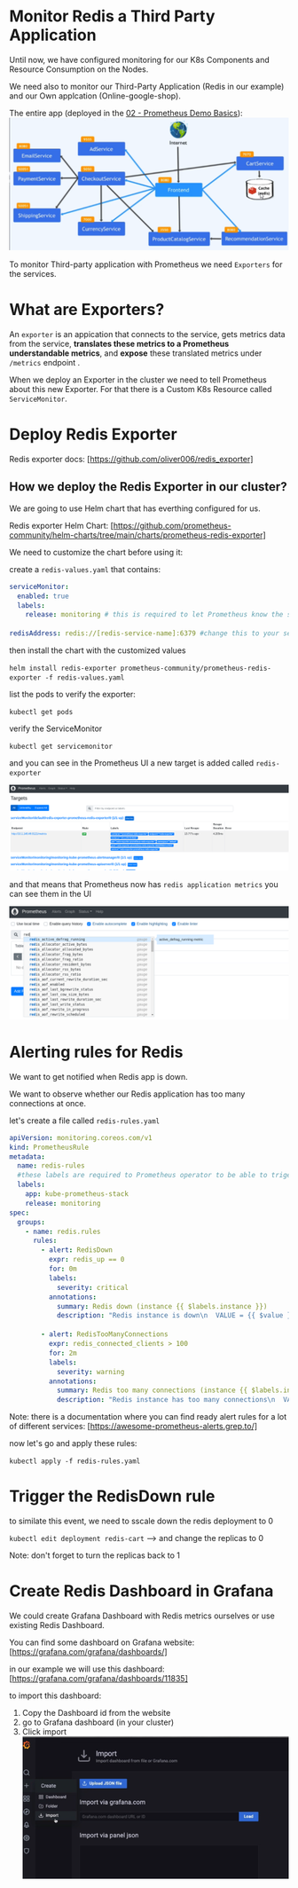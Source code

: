 # Monitor Redis a Third Party Application

Until now, we have configured monitoring for our K8s Components and Resource Consumption on the Nodes.

We need also to monitor our Third-Party Application (Redis in our example) and our Own applcation (Online-google-shop).

The entire app (deployed in the [02 - Prometheus Demo Basics](./02-Prometheus-demo-basics.md)):
![Alt text](./images/application.png?raw=true)

To monitor Third-party application with Prometheus we need `Exporters` for the services.

# What are Exporters?

An `exporter` is an appication that connects to the service, gets metrics data from the service, **translates these metrics to a Prometheus understandable metrics**, and **expose** these translated metrics under `/metrics` endpoint .

When we deploy an Exporter in the cluster we need to tell Prometheus about this new Exporter. For that there is a Custom K8s Resource called `ServiceMonitor`.

# Deploy Redis Exporter

Redis exporter docs: [https://github.com/oliver006/redis_exporter]

## How we deploy the Redis Exporter in our cluster?

We are going to use Helm chart that has everthing configured for us.

Redis exporter Helm Chart: [https://github.com/prometheus-community/helm-charts/tree/main/charts/prometheus-redis-exporter]

We need to customize the chart before using it:

create a `redis-values.yaml` that contains:

```yaml
serviceMonitor:
  enabled: true
  labels:
    release: monitoring # this is required to let Prometheus know the service

redisAddress: redis://[redis-service-name]:6379 #change this to your servicename (in our case `redis://redis-cart:6379`)
```

then install the chart with the customized values

`helm install redis-exporter prometheus-community/prometheus-redis-exporter -f redis-values.yaml`

list the pods to verify the exporter:

`kubectl get pods`

verify the ServiceMonitor

`kubectl get servicemonitor`

and you can see in the Prometheus UI a new target is added called `redis-exporter`

![Alt text](./images/redis-exporter.png?raw=true)

and that means that Prometheus now has `redis application metrics` you can see them in the UI

![Alt text](./images/redis-metrics.png?raw=true)

# Alerting rules for Redis

We want to get notified when Redis app is down.

We want to observe whether our Redis application has too many connections at once.

let's create a file called `redis-rules.yaml`

```yaml
apiVersion: monitoring.coreos.com/v1
kind: PrometheusRule
metadata:
  name: redis-rules
  #these labels are required to Prometheus operator to be able to triger the rules
  labels:
    app: kube-prometheus-stack
    release: monitoring
spec:
  groups:
    - name: redis.rules
      rules:
        - alert: RedisDown
          expr: redis_up == 0
          for: 0m
          labels:
            severity: critical
          annotations:
            summary: Redis down (instance {{ $labels.instance }})
            description: "Redis instance is down\n  VALUE = {{ $value }}\n  LABELS = {{ $labels }}"

        - alert: RedisTooManyConnections
          expr: redis_connected_clients > 100
          for: 2m
          labels:
            severity: warning
          annotations:
            summary: Redis too many connections (instance {{ $labels.instance }})
            description: "Redis instance has too many connections\n  VALUE = {{ $value }}\n  LABELS = {{ $labels }}"
```

Note: there is a documentation where you can find ready alert rules for a lot of different services: [https://awesome-prometheus-alerts.grep.to/]

now let's go and apply these rules:

`kubectl apply -f redis-rules.yaml`

# Trigger the RedisDown rule

to similate this event, we need to sscale down the redis deployment to 0

`kubectl edit deployment redis-cart` --> and change the replicas to 0

Note: don't forget to turn the replicas back to 1

# Create Redis Dashboard in Grafana

We could create Grafana Dashboard with Redis metrics ourselves or use existing Redis Dashboard.

You can find some dashboard on Grafana website: [https://grafana.com/grafana/dashboards/]

in our example we will use this dashboard: [https://grafana.com/grafana/dashboards/11835]

to import this dashboard:

1. Copy the Dashboard id from the website
2. go to Grafana dashboard (in your cluster)
3. Click import
   ![Alt text](./images/grafana-import.png?raw=true)
